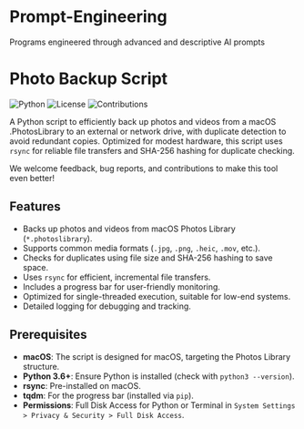 # Prompt-Engineering
Programs engineered through advanced and descriptive AI prompts

# Photo Backup Script

![Python](https://img.shields.io/badge/python-3.6%2B-blue)
![License](https://img.shields.io/badge/license-MIT-green)
![Contributions](https://img.shields.io/badge/contributions-welcome-brightgreen)

A Python script to efficiently back up photos and videos from a macOS .PhotosLibrary to an external or network drive, with duplicate detection to avoid redundant copies. Optimized for modest hardware, this script uses `rsync` for reliable file transfers and SHA-256 hashing for duplicate checking.

We welcome feedback, bug reports, and contributions to make this tool even better!
## Features
- Backs up photos and videos from macOS Photos Library (`*.photoslibrary`).
- Supports common media formats (`.jpg`, `.png`, `.heic`, `.mov`, etc.).
- Checks for duplicates using file size and SHA-256 hashing to save space.
- Uses `rsync` for efficient, incremental file transfers.
- Includes a progress bar for user-friendly monitoring.
- Optimized for single-threaded execution, suitable for low-end systems.
- Detailed logging for debugging and tracking.

## Prerequisites
- **macOS**: The script is designed for macOS, targeting the Photos Library structure.
- **Python 3.6+**: Ensure Python is installed (check with `python3 --version`).
- **rsync**: Pre-installed on macOS.
- **tqdm**: For the progress bar (installed via `pip`).
- **Permissions**: Full Disk Access for Python or Terminal in `System Settings > Privacy & Security > Full Disk Access`.
